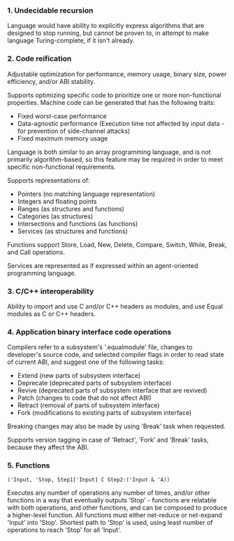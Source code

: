 ﻿### 1. Undecidable recursion
Language would have ability to explicitly express algorithms that are designed to stop running, but cannot be proven to, in attempt to make language Turing-complete, if it isn't already.

### 2. Code reification
Adjustable optimization for performance, memory usage, binary size, power efficiency, and/or ABI stability.

Supports optimizing specific code to prioritize one or more non-functional properties. Machine code can be generated that has the following traits:

- Fixed worst-case performance
- Data-agnostic performance        (Execution time not affected by input data - for prevention of side-channel attacks)
- Fixed maximum memory usage

Language is both similar to an array programming language, and is not primarily algorithm-based, so this feature may be required in order to meet specific non-functional requirements.

Supports representations of:

- Pointers (no matching language representation)
- Integers and floating points
- Ranges (as structures and functions)
- Categories (as structures)
- Intersections and functions (as functions)
- Services (as structures and functions)

Functions support Store, Load, New, Delete, Compare, Switch, While, Break, and Call operations.

Services are represented as if expressed within an agent-oriented programming language.

### 3. C/C++ interoperability

Ability to import and use C and/or C++ headers as modules, and use Equal modules as C or C++ headers.

### 4. Application binary interface code operations

Compilers refer to a subsystem's '.equalmodule' file, changes to developer's source code, and selected compiler flags in order to read state of current ABI, and suggest one of the following tasks:

- Extend    (new parts of subsystem interface)
- Deprecate (deprecated parts of subsystem interface)
- Revive    (deprecated parts of subsystem interface that are revived)
- Patch     (changes to code that do not affect ABI)
- Retract   (removal of parts of subsystem interface)
- Fork      (modifications to existing parts of subsystem interface)

Breaking changes may also be made by using 'Break' task when requested.

Supports version tagging in case of 'Retract', 'Fork' and 'Break' tasks,
because they affect the ABI.

### 5. Functions
    ('Input, 'Stop, Step1['Input] C Step2:('Input & 'A))

Executes any number of operations any number of times, and/or other functions in a way that eventually outputs 'Stop' - functions are relatable with both operations, and other functions, and can be composed to produce a higher-level function. All functions must either net-reduce or net-expand 'Input' into 'Stop'. Shortest path to 'Stop' is used, using least number of operations to reach 'Stop' for all 'Input'.

